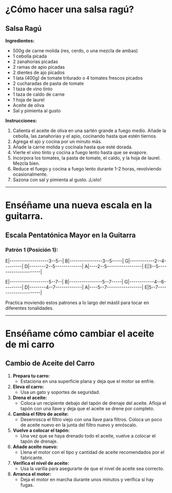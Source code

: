 # ¿Cómo hacer una salsa ragú?
## Salsa Ragú

**Ingredientes:**
- 500g de carne molida (res, cerdo, o una mezcla de ambas)
- 1 cebolla picada
- 2 zanahorias picadas
- 2 ramas de apio picadas
- 2 dientes de ajo picados
- 1 lata (400g) de tomate triturado o 4 tomates frescos picados
- 2 cucharadas de pasta de tomate
- 1 taza de vino tinto
- 1 taza de caldo de carne
- 1 hoja de laurel
- Aceite de oliva
- Sal y pimienta al gusto

**Instrucciones:**
1. Calienta el aceite de oliva en una sartén grande a fuego medio. Añade la cebolla, las zanahorias y el apio, cocinando hasta que estén tiernos.
2. Agrega el ajo y cocina por un minuto más.
3. Añade la carne molida y cocínala hasta que esté dorada.
4. Vierte el vino tinto y cocina a fuego lento hasta que se evapore.
5. Incorpora los tomates, la pasta de tomate, el caldo, y la hoja de laurel. Mezcla bien.
6. Reduce el fuego y cocina a fuego lento durante 1-2 horas, revolviendo ocasionalmente.
7. Sazona con sal y pimienta al gusto. ¡Listo!

---
# Enséñame una nueva escala en la guitarra.
## Escala Pentatónica Mayor en la Guitarra

### Patrón 1 (Posición 1):
E|-------------------3--5--|
B|----------------3--5-----|
G|------------2--4---------|
D|--------2--5-------------|
A|----2--5-----------------|
E|3--5---------------------|

E|-------------------5--7--|
B|----------------5--7-----|
G|------------4--6---------|
D|--------4--7-------------|
A|----5--7-----------------|
E|5--7---------------------|


Practica moviendo estos patrones a lo largo del mástil para tocar en diferentes tonalidades.

---
# Enséñame cómo cambiar el aceite de mi carro

## Cambio de Aceite del Carro

1. **Prepara tu carro:**
   - Estaciona en una superficie plana y deja que el motor se enfríe.
2. **Eleva el carro:**
   - Usa un gato y soportes de seguridad.
3. **Drena el aceite:**
   - Coloca un recipiente debajo del tapón de drenaje del aceite. Afloja el tapón con una llave y deja que el aceite se drene por completo.
4. **Cambia el filtro de aceite:**
   - Desenrosca el filtro viejo con una llave para filtros. Coloca un poco de aceite nuevo en la junta del filtro nuevo y enróscalo.
5. **Vuelve a colocar el tapón:**
   - Una vez que se haya drenado todo el aceite, vuelve a colocar el tapón de drenaje.
6. **Añade aceite nuevo:**
   - Llena el motor con el tipo y cantidad de aceite recomendados por el fabricante.
7. **Verifica el nivel de aceite:**
   - Usa la varilla para asegurarte de que el nivel de aceite sea correcto.
8. **Arranca el motor:**
   - Deja el motor en marcha durante unos minutos y verifica si hay fugas.
